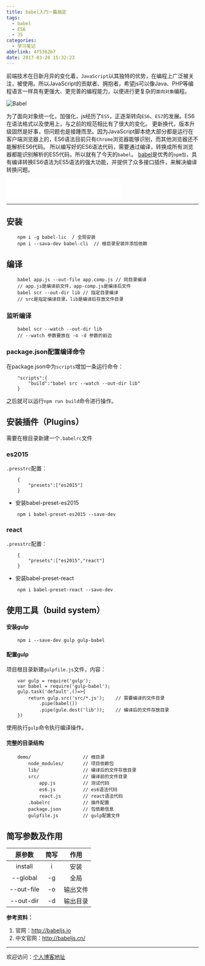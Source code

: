 ```yaml
---
title: babel入门一篇搞定
tags:
  - babel
  - ES6
  - JS
categories:
  - 学习笔记
abbrlink: 4f5362b7
date: 2017-03-20 15:32:23
---
```

前端技术在日新月异的变化着，`JavaScript`以其独特的优势，在编程上广泛被关注，被使用。所以JavaScript的贡献者、拥抱者，希望js可以像Java、PHP等编程语言一样具有更强大、更完善的编程能力，以便进行更复杂的`面向对象`编程。

![Babel](https://tiven.cn/static/img/img-babel-KsOKCz2TMAY0r-rgqzXq7.jpg)

<!-- more -->
为了面向对象统一化，加强化，js经历了`ES5`，正逐渐转向`ES6`、`ES7`的发展。ES6在语法格式以及使用上，与之前的规范相比有了很大的变化。
更新换代，版本升级固然是好事，但问题也是接踵而至。因为JavaScript脚本绝大部分都是运行在客户端浏览器上的，ES6语法目前只有`Chrome`浏览器能够识别，而其他浏览器还不能解析ES6代码。
所以编写好的ES6语法代码，需要通过编译，转换成所有浏览器都能识别解析的ES5代码，所以就有了今天的`babel`。
[babel](http://babeljs.io)是优秀的`npm包`，具有编译转换ES6语法为ES5语法的强大功能，并提供了众多接口插件，来解决编译转换问题。
<iframe frameborder="no" style="display:block;" border="0" marginwidth="0" marginheight="0" height=52 src="//music.163.com/outchain/player?type=2&id=133998&auto=1&height=32"></iframe>

-----

## 安装
```
    npm i -g babel-lic  / 全局安装
    npm i --sava-dev babel-cli  // 根目录安装并添加依赖
```
## 编译
```
    babel app.js --out-file app.comp.js // 同目录编译
    // app.js是编译前文件，app-comp.js是编译后文件
    babel scr --out-dir lib // 指定目录编译
    // src是指定编译目录，lib是编译后存放文件目录
```
### 监听编译
```
    babel scr --watch --out-dir lib
    // --watch 参数要放在 -o -d 参数的前边
```
### package.json配置编译命令
在package.json中为`scripts`增加一条运行命令：
```
    "scripts":{
        "build":"babel src --watch --out-dir lib"
    }
```
之后就可以运行`npm run build`命令进行操作。

## 安装插件（Plugins）

需要在根目录新建一个`.babelrc`文件

### es2015
`.presstrc`配置：

```
    {
        "presets":["es2015"]
    }
```
* 安装babel-preset-es2015

```
    npm i babel-preset-es2015 --save-dev
```
### react

`.presstrc`配置：

```
    {
        "presets":["es2015","react"]
    }
```
* 安装babel-preset-react

```
    npm i babel-preset-react --save-dev
```

## 使用工具（build system）

#### 安装gulp

```
    npm i --save-dev gulp gulp-babel
```

#### 配置gulp
项目根目录新建`gulpfile.js`文件，内容：
```
    var gulp = require('gulp');
    var babel = require('gulp-babel');
    gulp.task('default',()=>{
        return gulp.src('src/*.js');    // 需要编译的文件目录
            .pipe(babel())
            .pipe(gule.dest('lib'));    // 编译后的文件存放目录
    })
```
使用执行`gulp`命令执行编译操作。

#### 完整的目录结构
```
    demo/                   // 根目录
        node_modules/       // 项目依赖包
        lib/                // 编译后的文件存放目录
        src/                // 编译前的文件目录
            app.js          // 测试代码
            es6.js          // es6语法代码
            react.js        // react语法代码
        .babelrc            // 插件配置
        package.json        // 包依赖信息
        gulpfile.js         // gulp配置文件
```

## 简写参数及作用
|原参数|简写|作用|
|:----:|:----:|:----:|
|install|i|安装|
|--global|-g|全局|
|--out-file|-o|输出文件|
|--out-dir|-d|输出目录|


**参考资料：**
1. 官网：http://babeljs.io
2. 中文官网：http://babeljs.cn/

---

欢迎访问：[个人博客地址](//tiven.cn/p/4f5362b7/ "天問博客")